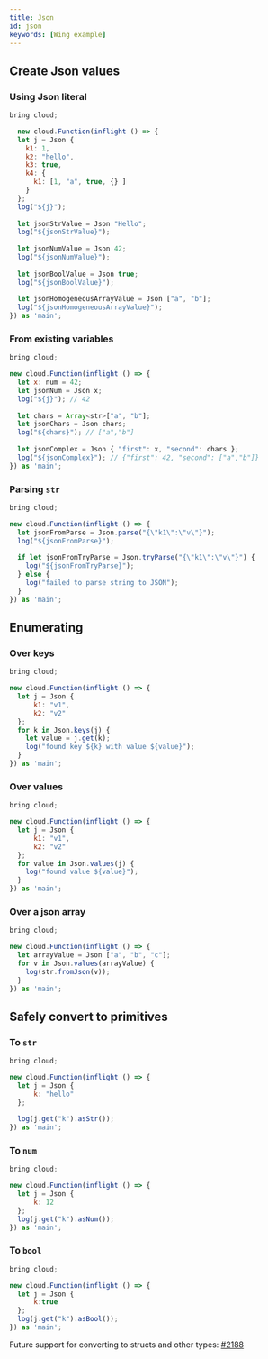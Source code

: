 ```yaml
---
title: Json
id: json
keywords: [Wing example]
---
```

## Create Json values

### Using Json literal
```js playground
bring cloud;

  new cloud.Function(inflight () => {
  let j = Json {
    k1: 1,
    k2: "hello",
    k3: true,
    k4: {
      k1: [1, "a", true, {} ]
    }
  };
  log("${j}");
  
  let jsonStrValue = Json "Hello";
  log("${jsonStrValue}");
  
  let jsonNumValue = Json 42;
  log("${jsonNumValue}");
  
  let jsonBoolValue = Json true;
  log("${jsonBoolValue}");
  
  let jsonHomogeneousArrayValue = Json ["a", "b"];
  log("${jsonHomogeneousArrayValue}");
}) as 'main';
```

### From existing variables

```js playground
bring cloud;

new cloud.Function(inflight () => {
  let x: num = 42;
  let jsonNum = Json x;
  log("${j}"); // 42
  
  let chars = Array<str>["a", "b"];
  let jsonChars = Json chars;
  log("${chars}"); // ["a","b"]
  
  let jsonComplex = Json { "first": x, "second": chars };
  log("${jsonComplex}"); // {"first": 42, "second": ["a","b"]}
}) as 'main';
```

### Parsing `str`
```js playground
bring cloud;

new cloud.Function(inflight () => {
  let jsonFromParse = Json.parse("{\"k1\":\"v\"}");
  log("${jsonFromParse}");
  
  if let jsonFromTryParse = Json.tryParse("{\"k1\":\"v\"}") {
    log("${jsonFromTryParse}");
  } else {
    log("failed to parse string to JSON");
  }
}) as 'main';
```

## Enumerating 
### Over keys
```js playground
bring cloud;

new cloud.Function(inflight () => {
  let j = Json {
      k1: "v1",
      k2: "v2"
  };
  for k in Json.keys(j) {
    let value = j.get(k);
    log("found key ${k} with value ${value}");
  }
}) as 'main';
```
### Over values
```js playground
bring cloud;

new cloud.Function(inflight () => {
  let j = Json {
      k1: "v1",
      k2: "v2"
  };
  for value in Json.values(j) {
    log("found value ${value}");
  }
}) as 'main';
```

### Over a json array
```js playground
bring cloud;

new cloud.Function(inflight () => {
  let arrayValue = Json ["a", "b", "c"];
  for v in Json.values(arrayValue) {
    log(str.fromJson(v));
  }
}) as 'main';
```

## Safely convert to primitives
### To `str`
```js playground
bring cloud;

new cloud.Function(inflight () => {
  let j = Json {
      k: "hello"
  };
  
  log(j.get("k").asStr());
}) as 'main';
```

### To `num`
```js playground
bring cloud;

new cloud.Function(inflight () => {
  let j = Json {
      k: 12
  };
  log(j.get("k").asNum());
}) as 'main';
```

### To `bool`

```js playground
bring cloud;

new cloud.Function(inflight () => {
  let j = Json {
      k:true
  };
  log(j.get("k").asBool());
}) as 'main';
```

Future support for converting to structs and other types: [#2188](https://github.com/winglang/wing/issues/2118)
